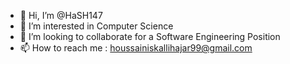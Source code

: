 - 👋 Hi, I’m @HaSH147
- 👀 I’m interested in Computer Science
- 💞️ I’m looking to collaborate for a Software Engineering Position
- 📫 How to reach me : houssainiskallihajar99@gmail.com

<!---
HaSH147/HaSH147 is a ✨ special ✨ repository because its `README.md` (this file) appears on your GitHub profile.
You can click the Preview link to take a look at your changes.
--->
